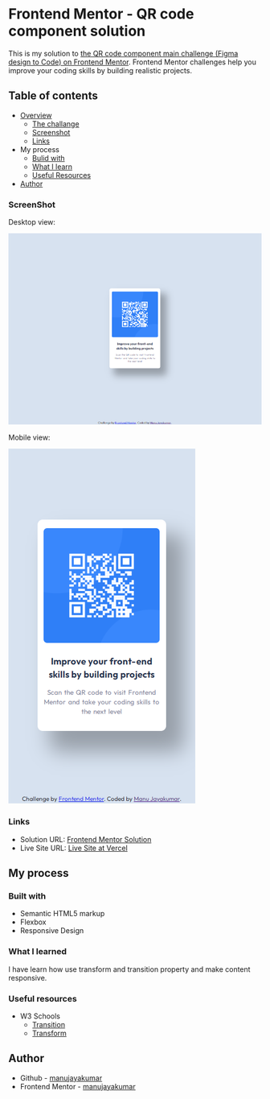 # Frontend Mentor - QR code component solution
 This is my solution to [the QR code component main challenge (Figma design to Code) on Frontend Mentor](https://www.frontendmentor.io/challenges/qr-code-component-iux_sIO_H). Frontend Mentor challenges help you improve your coding skills by building realistic projects.
## Table of contents
- [Overview](https://github.com/manujayakumar/qr-code-component)
  - [The challange](https://github.com/manujayakumar/qr-code-component)
  - [Screenshot](#Screenshot)
  - [Links](#Links)
- My process
  - [Bulid with](#Bulid-with)
  - [What I learn](#What-I-Learn)
  - [Useful Resources](#Useful-Resources)
- [Author](#Author)
### ScreenShot
Desktop view:

![](https://github.com/manujayakumar/qr-code-component/blob/main/screenshot/desktop-view.PNG)

Mobile view:

![](https://github.com/manujayakumar/qr-code-component/blob/main/screenshot/mobile-view.PNG)
### Links
- Solution URL: [Frontend Mentor Solution](https://www.frontendmentor.io/solutions/qr-code-component-Uh7P4V_lX5#comment-6312d1f5ccfc3660d971354f)
- Live Site URL: [Live Site at Vercel](https://qr-code-component-steel-nu.vercel.app/)
## My process
### Built with
- Semantic HTML5 markup
- Flexbox
- Responsive Design
### What I learned
I have learn how use transform and transition property and make content responsive. 
### Useful resources
- W3 Schools 
  - [Transition](https://www.w3schools.com/css/css3_transitions.asp) 
  - [Transform](https://www.w3schools.com/cssref/css3_pr_transform.asp)
## Author
- Github - [manujayakumar](https://github.com/manujayakumar)
- Frontend Mentor - [manujayakumar](https://www.frontendmentor.io/profile/manujayakumar)
